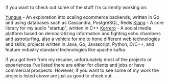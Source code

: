 If you want to check out some of the stuff I'm currently working on:

[Yunque](https://github.com/lukasmwerk/yunque) - An exploration into scaling ecommerce backends, written in Go and using databases such as Cassandra, PostgreSQL, Redis
[Klang](https://github.com/atalere-audio/klang) - A core library for my audio "startup", written in C++
[Korrero](https://github.com/korrero) - A social media platform based on democratizing information and fighting echo chambers and astroturfing, also a vehicle for me to hone different web technologies and skills; projects written in Java, Go, Javascript, Python, C/C++, and feature industry standard technologies like apache kafka.

If you got here from my resume, unfortunately most of the projects or experiences I've listed there are either for clients and jobs or have commercial prospects. However, if you want to see some of my work the projects listed above are just as good to check out. 
